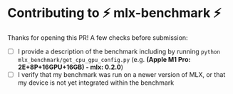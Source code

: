 # Contributing to ⚡️ mlx-benchmark ⚡️

Thanks for opening this PR! A few checks before submission:

- [ ] I provide a description of the benchmark including by running `python mlx_benchmark/get_cpu_gpu_config.py` (e.g. **(Apple M1 Pro: 2E+8P+16GPU+16GB) - mlx: 0.2.0**)
- [ ] I verify that my benchmark was run on a newer version of MLX, or that my device is not yet integrated within the benchmark
